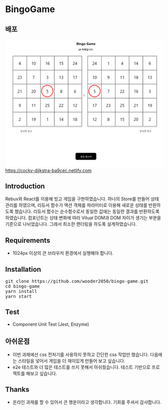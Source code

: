 # BingoGame 

## 배포 
![](display.gif)
https://cocky-dijkstra-ba9cec.netlify.com

## Introduction

Rebux와 React를 이용해 빙고 게임을 구현하였습니다. 하나의 Store를 만들어 상태 관리를 하였으며, 리듀서 함수가 액션 객체를 파라미터로 이용해 새로운 상태를 반환하도록 했습니다. 리듀서 함수는 순수함수로서 동일한 값에는 동일한 결과를 반환하도록 하였습니다. 컴포넌트는 상태 변화에 따라 Vitual DOM과 DOM 차이가 생기는 부분을 기준으로 나뉘었습니다. 그래서 최소한 랜더링을 하도록 설계하였습니다. 

## Requirements

- 1024px 이상의 큰 브라우저 환경에서 실행해야 합니다.

## Installation

<pre>
git clone https://github.com/wooder2050/bingo-game.git
cd bingo-game
yarn install
yarn start
</pre>

## Test

- Component Unit Test (Jest, Enzyme)


## 아쉬운점

- 이번 과제에선 css 전처기를 사용하지 못하고 간단한 css 작업만 했습니다. 다음에는 스타일을 넣어서 게임을 더 재미있게 만들어 보고 싶습니다.
- e2e 테스트와 더 많은 테스트를 쓰지 못해서 아쉬웠습니다. 테스트 기반으로 프로젝트를 해보고 싶습니다. 

## Thanks
- 온라인 과제를 할 수 있어서 큰 행운이라고 생각합니다. 기회를 주셔서 감사합니다.  


